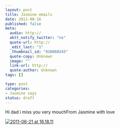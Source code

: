 ```yaml
--- 
layout: post
title: Jasmine emails
date: 2011-08-16
published: false
meta: 
  audio: http://
  aktt_notify_twitter: "no"
  quote-url: http://
  _edit_last: "1"
  _thumbnail_id: "910060245"
  quote-copy: Unknown
  image: ""
  link-url: http://
  quote-author: Unknown
tags: []

type: post
categories: 
- Jasmine says
status: draft
---
```

Hi dad i miss you very mouchFrom Jasmine with love

[![](http://media.eick.us/2011/08/2011-06-21-at-16.18.11-333x500.png "2011-06-21 at 16.18.11")](http://media.eick.us/2011/08/2011-06-21-at-16.18.11.png)
